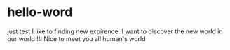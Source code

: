 # hello-word
just test
I like to finding new expirence.
I want to discover the new world in our world !!!
Nice to meet you all human's world
